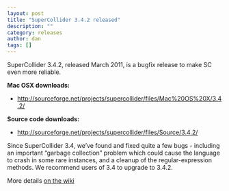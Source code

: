 ```yaml
---
layout: post
title: "SuperCollider 3.4.2 released"
description: ""
category: releases
author: dan
tags: []
---
```

<p>SuperCollider 3.4.2, released March 2011, is a bugfix release to make SC even more reliable.</p>
<p><strong>Mac OSX downloads:</strong></p>
<ul>
<li> <a class="external free" rel="nofollow" href="http://sourceforge.net/projects/supercollider/files/Mac%20OS%20X/3.4.2/">http://sourceforge.net/projects/supercollider/files/Mac%20OS%20X/3.4.2/</a></li>
</ul>
<p><strong>Source code downloads:</strong></p>
<ul>
<li> <a class="external free" rel="nofollow" href="http://sourceforge.net/projects/supercollider/files/Source/3.4.2/">http://sourceforge.net/projects/supercollider/files/Source/3.4.2/</a></li>
</ul>
<p>Since SuperCollider 3.4, we&#8217;ve found and fixed quite a few bugs -  including an important &#8220;garbage collection&#8221; problem which could cause  the language to crash in some rare instances, and a cleanup of the regular-expression methods. We recommend users of 3.4 to upgrade to 3.4.2.</p>
<p>More details <a href="http://supercollider.sourceforge.net/wiki/index.php/SuperCollider_3.4.2">on the wiki</a></p>
